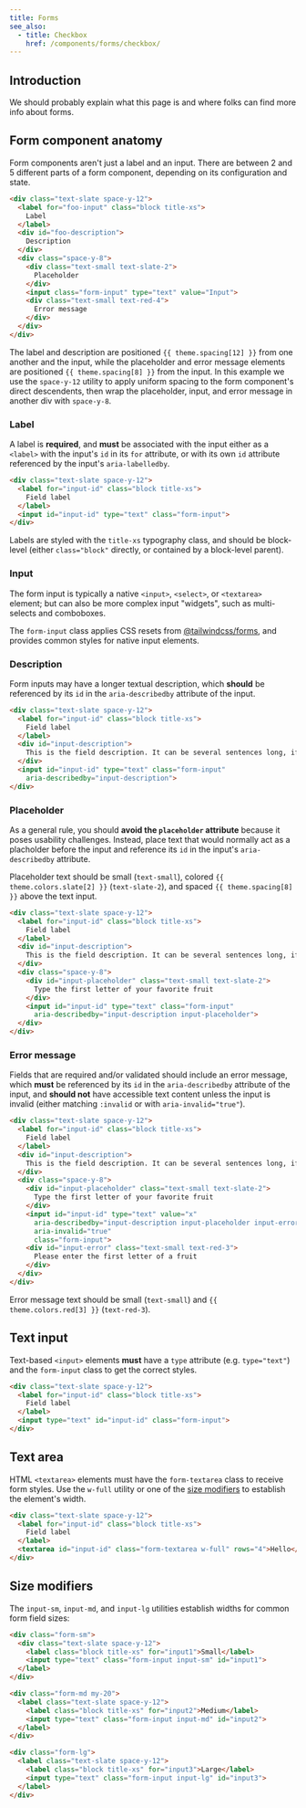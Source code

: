 ```yaml
---
title: Forms
see_also:
  - title: Checkbox
    href: /components/forms/checkbox/
---
```


## Introduction

We should probably explain what this page is and where folks can find more info about forms.

## Form component anatomy

Form components aren't just a label and an input. There are between 2 and 5 different parts of a form component, depending on its configuration and state.

```html
<div class="text-slate space-y-12">
  <label for="foo-input" class="block title-xs">
    Label 
  </label>
  <div id="foo-description">
    Description
  </div>
  <div class="space-y-8">
    <div class="text-small text-slate-2">
      Placeholder
    </div>
    <input class="form-input" type="text" value="Input">
    <div class="text-small text-red-4">
      Error message
    </div>
  </div>
</div>
```

The label and description are positioned `{{ theme.spacing[12] }}` from one another and the input, while the placeholder and error message elements are positioned `{{ theme.spacing[8] }}` from the input. In this example we use the `space-y-12` utility to apply uniform spacing to the form component's direct descendents, then wrap the placeholder, input, and error message in another div with `space-y-8`.

### Label
A label is **required**, and **must** be associated with the input either as a `<label>` with the input's `id` in its `for` attribute, or with its own `id` attribute referenced by the input's `aria-labelledby`.

```html highlight="input-id"
<div class="text-slate space-y-12">
  <label for="input-id" class="block title-xs">
    Field label
  </label>
  <input id="input-id" type="text" class="form-input">
</div>
```

Labels are styled with the `title-xs` typography class, and should be block-level (either `class="block"` directly, or contained by a block-level parent).

### Input
The form input is typically a native `<input>`, `<select>`, or `<textarea>` element; but can also be more complex input "widgets", such as multi-selects and comboboxes.

The `form-input` class applies CSS resets from [@tailwindcss/forms], and provides common styles for native input elements.

### Description
Form inputs may have a longer textual description, which **should** be referenced by its `id` in the `aria-describedby` attribute of the input.

```html highlight="input-description"
<div class="text-slate space-y-12">
  <label for="input-id" class="block title-xs">
    Field label
  </label>
  <div id="input-description">
    This is the field description. It can be several sentences long, if necessary.
  </div>
  <input id="input-id" type="text" class="form-input"
    aria-describedby="input-description">
</div>
```

### Placeholder
As a general rule, you should **avoid the `placeholder` attribute** because it poses usability challenges. Instead, place text that would normally act as a placholder before the input and reference its `id` in the input's `aria-describedby` attribute.

Placeholder text should be small (`text-small`), colored `{{ theme.colors.slate[2] }}` (`text-slate-2`), and spaced `{{ theme.spacing[8] }}` above the text input.

```html highlight="input-placeholder"
<div class="text-slate space-y-12">
  <label for="input-id" class="block title-xs">
    Field label
  </label>
  <div id="input-description">
    This is the field description. It can be several sentences long, if necessary.
  </div>
  <div class="space-y-8">
    <div id="input-placeholder" class="text-small text-slate-2">
      Type the first letter of your favorite fruit
    </div>
    <input id="input-id" type="text" class="form-input"
      aria-describedby="input-description input-placeholder">
  </div>
</div>
```

### Error message
Fields that are required and/or validated should include an error message, which **must** be referenced by its `id` in the `aria-describedby` attribute of the input, and **should not** have accessible text content unless the input is invalid (either matching `:invalid` or with `aria-invalid="true"`).

```html highlight="input-error"
<div class="text-slate space-y-12">
  <label for="input-id" class="block title-xs">
    Field label
  </label>
  <div id="input-description">
    This is the field description. It can be several sentences long, if necessary.
  </div>
  <div class="space-y-8">
    <div id="input-placeholder" class="text-small text-slate-2">
      Type the first letter of your favorite fruit
    </div>
    <input id="input-id" type="text" value="x"
      aria-describedby="input-description input-placeholder input-error"
      aria-invalid="true"
      class="form-input">
    <div id="input-error" class="text-small text-red-3">
      Please enter the first letter of a fruit
    </div>
  </div>
</div>
```

Error message text should be small (`text-small`) and `{{ theme.colors.red[3] }}` (`text-red-3`).

## Text input

Text-based `<input>` elements **must** have a `type` attribute (e.g. `type="text"`) and the `form-input` class to get the correct styles.

```html
<div class="text-slate space-y-12">
  <label for="input-id" class="block title-xs">
    Field label
  </label>
  <input type="text" id="input-id" class="form-input">
</div>
```

## Text area

HTML `<textarea>` elements must have the `form-textarea` class to receive form styles. Use the `w-full` utility or one of the [size modifiers](#size-modifiers) to establish the element's width.

```html
<div class="text-slate space-y-12">
  <label for="input-id" class="block title-xs">
    Field label
  </label>
  <textarea id="input-id" class="form-textarea w-full" rows="4">Hello</textarea>
</div>
```

## Size modifiers

The `input-sm`, `input-md`, and `input-lg` utilities establish widths for common form field sizes:

```html
<div class="form-sm">
  <div class="text-slate space-y-12">
    <label class="block title-xs" for="input1">Small</label>
    <input type="text" class="form-input input-sm" id="input1">
  </label>
</div>

<div class="form-md my-20">
  <label class="text-slate space-y-12">
    <label class="block title-xs" for="input2">Medium</label>
    <input type="text" class="form-input input-md" id="input2">
  </label>
</div>

<div class="form-lg">
  <label class="text-slate space-y-12">
    <label class="block title-xs" for="input3">Large</label>
    <input type="text" class="form-input input-lg" id="input3">
  </label>
</div>
```

[@tailwindcss/forms]: https://github.com/tailwindlabs/tailwindcss-forms
